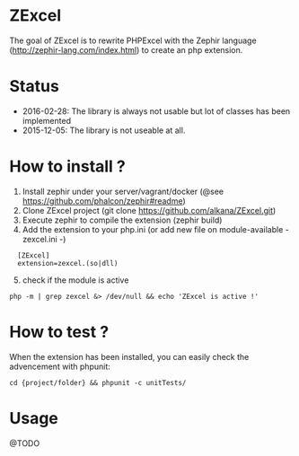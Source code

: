 # ZExcel
The goal of ZExcel is to rewrite PHPExcel with the Zephir language (http://zephir-lang.com/index.html) to create an php extension.

# Status
- 2016-02-28: The library is always not usable but lot of classes has been implemented
- 2015-12-05: The library is not useable at all.

# How to install ?
1. Install zephir under your server/vagrant/docker (@see https://github.com/phalcon/zephir#readme)
2. Clone ZExcel project (git clone https://github.com/alkana/ZExcel.git)
3. Execute zephir to compile the extension (zephir build)
4. Add the extension to your php.ini (or add new file on module-available - zexcel.ini -)
```
  [ZExcel]
  extension=zexcel.(so|dll)
``` 
5. check if the module is active
```
php -m | grep zexcel &> /dev/null && echo 'ZExcel is active !'
```

# How to test ?
When the extension has been installed, you can easily check the advencement with phpunit:
```
cd {project/folder} && phpunit -c unitTests/
```

# Usage
@TODO
